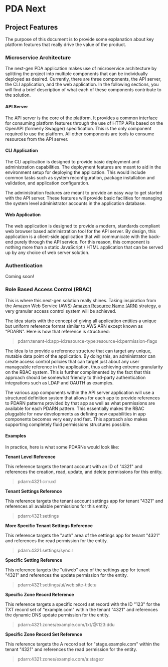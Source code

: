 # PDA Next

## Project Features

The purpose of this document is to provide some explanation about key platform features that really drive the value of
the product.

### Microservice Architecture

The next-gen PDA application makes use of microservice architecture by splitting the project into multiple components
that can be individually deployed as desired. Currently, there are three components, the API server, the CLI
application, and the web application. In the following sections, you will find a brief description of what each of
these components contribute to the solution.

#### API Server

The API server is the core of the platform. It provides a common interface for consuming platform features through the
use of HTTP APIs based on the OpenAPI (formerly Swagger) specification. This is the only component required to use the
platform. All other components are tools to consume resources from the API server.

#### CLI Application

The CLI application is designed to provide basic deployment and administration capabilities. The deployment features
are meant to aid in the environment setup for deploying the application. This would include common tasks such as system
reconfiguration, package installation and validation, and application configuration.

The administration features are meant to provide an easy way to get started with the API server. These features will
provide basic facilities for managing the system level administrator accounts in the application database.

#### Web Application

The web application is designed to provide a modern, standards compliant web browser based administration tool for the
API server. By design, this application is a client-side application that will communicate with the back-end purely
through the API service. For this reason, this component is nothing more than a static JavaScript / HTML
application that can be served up by any choice of web server solution.

### Authentication

Coming soon!

### Role Based Access Control (RBAC)

This is where this next-gen solution really shines. Taking inspiration from the Amazon Web Service (AWS)
[Amazon Resource Name (ARN)](https://docs.aws.amazon.com/general/latest/gr/aws-arns-and-namespaces.html) strategy, a
very granular access control system will be achieved.

The idea starts with the concept of giving all application entities a unique but uniform reference format similar to
AWS ARN except known as "PDARN". Here is how that reference is structured:

> pdarn:tenant-id:app-id:resource-type:resource-id:permission-flags

The idea is to provide a reference structure that can target any unique, mutable data point of the application. By
doing this, an administrator can create access control policies that can target just about any user manageable
reference in the application, thus achieving extreme granularity on the RBAC system. This is further complimented by
the fact that this approach should be somewhat friendly to third-party authentication integrations such as LDAP and
OAUTH as examples.

The various app components within the API server application will use a structured definition system that allows for
each app to provide references to PDARN patterns provided by that app as well as what permissions are available for
each PDARN pattern. This essentially makes the RBAC pluggable for new developments as defining new capabilities in app
components becomes very easy and fast. This approach also makes supporting completely fluid permissions structures
possible.

#### Examples

In practice, here is what some PDARNs would look like:

**Tenant Level Reference**

This reference targets the tenant account with an ID of "4321" and references the creation, read, update, and delete
permissions for this entity.

> pdarn:4321:c:r:u:d

**Tenant Settings Reference**

This reference targets the tenant account settings app for tenant "4321" and references all available permissions for
this entity.

> pdarn:4321:settings

**More Specific Tenant Settings Reference**

This reference targets the "auth" area of the settings app for tenant "4321" and references the read permission for the
entity.

> pdarn:4321:settings/sync:r

**Specific Setting Reference**

This reference targets the "ui/web" area of the settings app for tenant "4321" and references the update permission for
the entity.

> pdarn:4321:settings/ui/web:site-title:u

**Specific Zone Record Reference**

This reference targets a specific record set record with the ID "123" for the TXT record set of "example.com" within the
tenant "4321" and references the dynamic DNS update permission for the entity.

> pdarn:4321:zones/example.com/txt/@:123:ddu

**Specific Zone Record Set Reference**

This reference targets the A record set for "stage.example.com" within the tenant "4321" and references the read
permission for the entity.

> pdarn:4321:zones/example.com/a:stage:r
